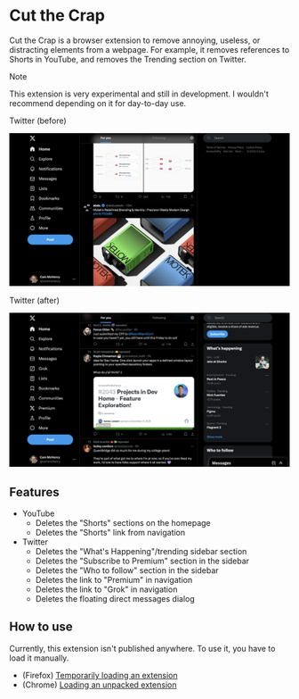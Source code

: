 # Cut the Crap

Cut the Crap is a browser extension to remove annoying, useless, or distracting elements from a webpage. For example,
it removes references to Shorts in YouTube, and removes the Trending section on Twitter.

> [!NOTE]
> This extension is very experimental and still in development. I wouldn't recommend depending on it for day-to-day use.

Twitter (before)

![Twitter before](./docs/assets/twitter-after-dec13.png)

Twitter (after)

![Twitter after](./docs/assets/twitter-before-dec13.png)

## Features

- YouTube
  - Deletes the "Shorts" sections on the homepage
  - Deletes the "Shorts" link from navigation
- Twitter
  - Deletes the "What's Happening"/trending sidebar section
  - Deletes the "Subscribe to Premium" section in the sidebar
  - Deletes the "Who to follow" section in the sidebar
  - Deletes the link to "Premium" in navigation
  - Deletes the link to "Grok" in navigation
  - Deletes the floating direct messages dialog

## How to use

Currently, this extension isn't published anywhere. To use it, you have to load it manually.

- (Firefox) [Temporarily loading an extension](https://firefox-source-docs.mozilla.org/devtools-user/about_colon_debugging/index.html#loading-a-temporary-extension)
- (Chrome) [Loading an unpacked extension](https://developer.chrome.com/docs/extensions/get-started/tutorial/hello-world#load-unpacked)
